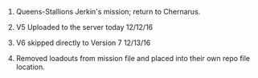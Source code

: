 1. Queens-Stallions Jerkin's mission; return to Chernarus.

2. V5 Uploaded to the server today 12/12/16
3. V6 skipped directly to Version 7 12/13/16
4. Removed loadouts from mission file and placed into their own repo file location.
